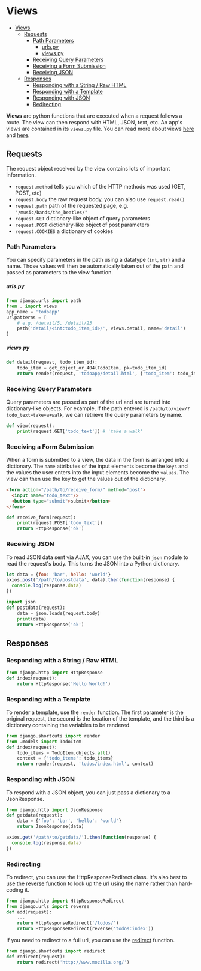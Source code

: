 
# Views

- [Views](#views)
  - [Requests](#requests)
    - [Path Parameters](#path-parameters)
        - [urls.py](#urlspy)
        - [views.py](#viewspy)
    - [Receiving Query Parameters](#receiving-query-parameters)
    - [Receiving a Form Submission](#receiving-a-form-submission)
    - [Receiving JSON](#receiving-json)
  - [Responses](#responses)
    - [Responding with a String / Raw HTML](#responding-with-a-string--raw-html)
    - [Responding with a Template](#responding-with-a-template)
    - [Responding with JSON](#responding-with-json)
    - [Redirecting](#redirecting)


**Views** are python functions that are executed when a request follows a route. The view can then respond with HTML, JSON, text, etc. An app's views are contained in its `views.py` file. You can read more about views [here](https://docs.djangoproject.com/en/2.0/topics/http/views/) and [here](https://docs.djangoproject.com/en/2.0/ref/request-response/).


## Requests

The request object received by the view contains lots of important information.

- `request.method` tells you which of the HTTP methods was used (GET, POST, etc)
- `request.body` the raw request body, you can also use `request.read()`
- `request.path` path of the requested page, e.g. `"/music/bands/the_beatles/"`
- `request.GET` dictionary-like object of query parameters
- `request.POST` dictionary-like object of post parameters
- `request.COOKIES` a dictionary of cookies


### Path Parameters

You can specify parameters in the path using a datatype (`int`, `str`) and a name. Those values will then be automatically taken out of the path and passed as parameters to the view function.

##### urls.py
```python
from django.urls import path
from . import views
app_name = 'todoapp'
urlpatterns = [
    # e.g. /detail/5, /detail/23
    path('detail/<int:todo_item_id>/', views.detail, name='detail')
]
```

##### views.py

```python
def detail(request, todo_item_id):
    todo_item = get_object_or_404(TodoItem, pk=todo_item_id)
    return render(request, 'todoapp/detail.html', {'todo_item': todo_item})
```


### Receiving Query Parameters

Query parameters are passed as part of the url and are turned into dictionary-like objects. For example, if the path entered is `/path/to/view/?todo_text=take+a+walk`, we can retrieve the query parameters by name.

```python
def view(request):
    print(request.GET['todo_text']) # 'take a walk'
```


### Receiving a Form Submission

When a form is submitted to a view, the data in the form is arranged into a dictionary. The `name` attributes of the input elements become the `keys` and the values the user enters into the input elements become the `values`. The view can then use the key to get the values out of the dictionary.


```html
<form action="/path/to/receive_form/" method="post">
  <input name="todo_text"/>
  <button type="submit">submit</button>
</form>
```


```python
def receive_form(request):
    print(request.POST['todo_text'])
    return HttpResponse('ok')
```


### Receiving JSON

To read JSON data sent via AJAX, you can use the built-in `json` module to read the request's body. This turns the JSON into a Python dictionary.


```javascript
let data = {foo: 'bar', hello: 'world'}
axios.post('/path/to/postdata', data).then(function(response) {
  console.log(response.data)
})
```

```python
import json
def postdata(request):
    data = json.loads(request.body)
    print(data)
    return HttpResponse('ok')
```


## Responses

### Responding with a String / Raw HTML

```python
from django.http import HttpResponse
def index(request):
    return HttpResponse('Hello World!')
```

### Responding with a Template

To render a template, use the `render` function. The first parameter is the original request, the second is the location of the template, and the third is a dictionary containing the variables to be rendered.

```python
from django.shortcuts import render
from .models import TodoItem
def index(request):
    todo_items = TodoItem.objects.all()
    context = {'todo_items': todo_items}
    return render(request, 'todos/index.html', context)
```

### Responding with JSON

To respond with a JSON object, you can just pass a dictionary to a JsonResponse.

```python
from django.http import JsonResponse
def getdata(request):
    data = {'foo': 'bar', 'hello': 'world'}
    return JsonResponse(data)
```

```javascript
axios.get('/path/to/getdata/').then(function(response) {
  console.log(response.data)
})
```


### Redirecting

To redirect, you can use the HttpResponseRedirect class. It's also best to use the [reverse](https://docs.djangoproject.com/en/2.2/ref/urlresolvers/#reverse) function to look up the url using the name rather than hard-coding it.

```python
from django.http import HttpResponseRedirect
from django.urls import reverse
def add(request):
    ...
    return HttpResponseRedirect('/todos/')
    return HttpResponseRedirect(reverse('todos:index'))
```

If you need to redirect to a full url, you can use the [redirect](https://docs.djangoproject.com/en/2.2/topics/http/shortcuts/#redirect) function.

```python
from django.shortcuts import redirect
def redirect(request):
    return redirect('http://www.mozilla.org/')
```
